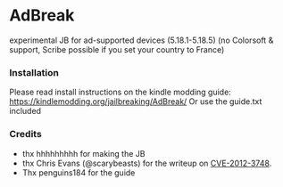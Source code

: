 # AdBreak
experimental JB for ad-supported devices (5.18.1-5.18.5) (no Colorsoft &amp; support, Scribe possible if you set your country to France)
### Installation
Please read install instructions on the kindle modding guide: https://kindlemodding.org/jailbreaking/AdBreak/
Or use the guide.txt included 
### Credits
* thx hhhhhhhhh for making the JB
* thx Chris Evans (@scarybeasts) for the writeup on [CVE-2012-3748](https://scarybeastsecurity.blogspot.com/2017/05/ode-to-use-after-free-one-vulnerable.html).
* Thx penguins184 for the guide 
